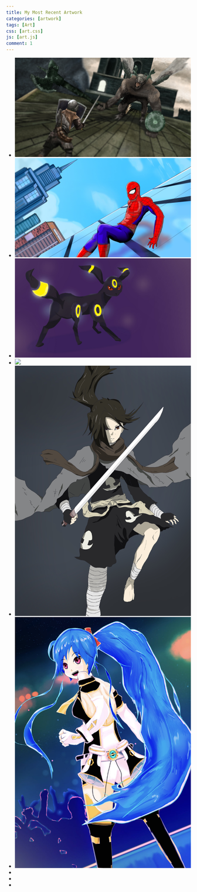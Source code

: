 ```yaml
---
title: My Most Recent Artwork
categories: [artwork]
tags: [Art]
css: [art.css]
js: [art.js]
comment: 1
---
```


<div class="row" id="row">
<div id="photos">
  <ul id="photo-gallery">
    <li>
    <a href="images/drawings/Dark Souls.jpg"><img src="images/drawings/Dark Souls.jpg"></a>
    </li>
    <li>
    <a href="images/drawings/SpiderMan.jpg"><img src="images/drawings/SpiderMan.jpg"></a>
    </li>
    <li>
    <a href="images/drawings/Umb.jpg"><img src="images/drawings/Umb.jpg"></a>
    </li>
      <li>
    <a href="images/drawings/Lucario.jpg"><img src="images/drawings/Lucario.jpg"></a>
    </li>
    <li>
    <a href="images/drawings/Dororo.jpg"><img src="images/drawings/Dororo.jpg"></a>
    </li>
    <li>
    <a href="images/drawings/AniRevo.jpg"><img src="images/drawings/AniRevo.jpg"></a>
    </li>
    <li>
    <a href="images/drawings/BreakingBad.png"><img class="lazy" data-src="images/drawings/BreakingBad.png"></a>
    </li>
    <li>
    <a href="images/drawings/DragonSword.jpg"><img class="lazy" data-src="images/drawings/DragonSword.jpg"></a>
    </li>
    <li>
    <a href="images/drawings/MobOne.jpg"><img class="lazy" data-src="images/drawings/MobOne.jpg"></a>
    </li>
  </ul>
</div>
</div>
<!--
  <div class="carousel">
    <a class="carousel-item" href="#one!"><img src="images/drawings/Dark Souls.jpg"></a>
    <a class="carousel-item" href="#two!"><img src="images/drawings/SpiderMan.jpg"></a>
    <a class="carousel-item" href="#three!"><img src="images/drawings/Umb.jpg"></a>
    <a class="carousel-item" href="#four!"><img src="images/drawings/Dororo.jpg"></a>
  </div>
-->
